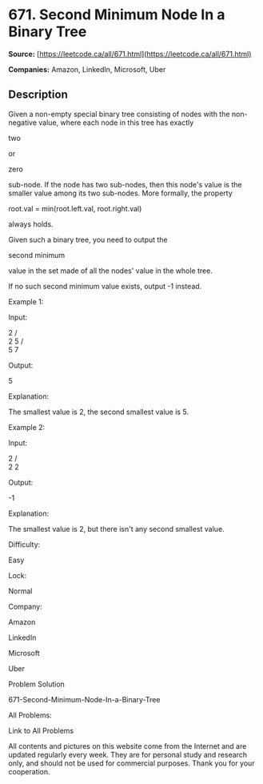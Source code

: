 # 671. Second Minimum Node In a Binary Tree

**Source:** [https://leetcode.ca/all/671.html](https://leetcode.ca/all/671.html)

**Companies:** Amazon, LinkedIn, Microsoft, Uber

## Description

Given a non-empty special binary tree consisting of nodes with the non-negative value, where
        each node in this tree has exactly

two

or

zero

sub-node. If the
        node has two sub-nodes, then this node's value is the smaller value among its two
        sub-nodes. More formally, the property

root.val = min(root.left.val,
            root.right.val)

always holds.

Given such a binary tree, you need to output the

second minimum

value in the set made
        of all the nodes' value in the whole tree.

If no such second minimum value exists, output -1 instead.

Example 1:

Input:

2
   / \
  2   5
     / \
    5   7

Output:

5

Explanation:

The smallest value is 2, the second smallest value is 5.

Example 2:

Input:

2
   / \
  2   2

Output:

-1

Explanation:

The smallest value is 2, but there isn't any second smallest value.

Difficulty:

Easy

Lock:

Normal

Company:

Amazon

LinkedIn

Microsoft

Uber

Problem Solution

671-Second-Minimum-Node-In-a-Binary-Tree

All Problems:

Link to All Problems

All contents and pictures on this website come from the Internet and are updated regularly every week. They are for personal study and research only, and should not be used for commercial purposes. Thank you for your cooperation.

